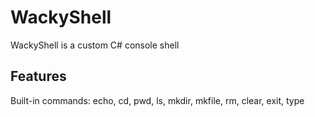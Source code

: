 # WackyShell

WackyShell is a custom C# console shell

## Features

Built-in commands: echo, cd, pwd, ls, mkdir, mkfile, rm, clear, exit, type

